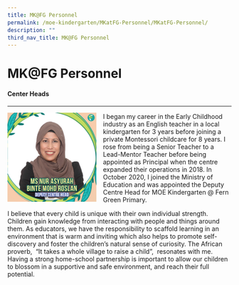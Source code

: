 ```yaml
---
title: MK@FG Personnel
permalink: /moe-kindergarten/MKatFG-Personnel/MKatFG-Personnel/
description: ""
third_nav_title: MK@FG Personnel
---
```

# MK@FG Personnel


#### **Center Heads**

------

<img src="/images/MK@Fern%20Green/Nur%20Asyurah%20Binte%20Mohd%20Roslan.jpg" style="width:200px;height:200px;margin-right:15px;" align="left"> I began my career in the Early Childhood industry as an English teacher in a local kindergarten for 3 years before joining a private Montessori childcare for 8 years. I rose from being a Senior Teacher to a Lead-Mentor Teacher before being appointed as Principal when the centre expanded their operations in 2018. In October 2020, I joined the Ministry of Education and was appointed the Deputy Centre Head for MOE Kindergarten @ Fern Green Primary.  
  
I believe that every child is unique with their own individual strength. Children gain knowledge from interacting with people and things around them. As educators, we have the responsibility to scaffold learning in an environment that is warm and inviting which also helps to promote self-discovery and foster the children’s natural sense of curiosity. The African proverb,&nbsp; “It takes a whole village to raise a child”,&nbsp; resonates with me. Having a strong home-school partnership is important to allow our children to blossom in a supportive and safe environment, and reach their full potential.
